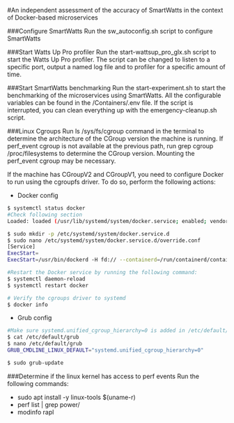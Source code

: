 #An independent assessment of the accuracy of SmartWatts in the context of Docker-based microservices

###Configure SmartWatts
Run the sw_autoconfig.sh script to configure SmartWatts

###Start Watts Up Pro profiler
Run the start-wattsup_pro_glx.sh script to start the Watts Up Pro profiler. The script can be changed to listen to a specific port, output a named log file and to profiler for a specific amount of time.

###Start SmartWatts benchmarking
Run the start-experiment.sh to start the benchmarking of the microservices using SmartWatts. All the configurable variables can be found in the /Containers/.env file. If the script is interrupted, you can clean everything up with the emergency-cleanup.sh script.

###Linux Cgroups
Run ls /sys/fs/cgroup command in the terminal to determine the architecture of the CGroup version the machine is running. If perf_event cgroup is not available at the previous path, run grep cgroup /proc/filesystems to determine the CGroup version. Mounting the perf_event cgroup may be necessary.

If the machine has CGroupV2 and CGroupV1, you need to configure Docker to run using the cgroupfs driver. To do so, perform the following actions:
- Docker config
```bash
$ systemctl status docker
#Check following section 
Loaded: loaded (/usr/lib/systemd/system/docker.service; enabled; vendor preset: disabled)

$ sudo mkdir -p /etc/systemd/system/docker.service.d
$ sudo nano /etc/systemd/system/docker.service.d/override.conf
[Service]
ExecStart=
ExecStart=/usr/bin/dockerd -H fd:// --containerd=/run/containerd/containerd.sock --exec-opt native.cgroupdriver=cgroupfs

#Restart the Docker service by running the following command:
$ systemctl daemon-reload
$ systemctl restart docker

# Verify the cgroups driver to systemd
$ docker info
```

- Grub config

```bash
#Make sure systemd.unified_cgroup_hierarchy=0 is added in /etc/default/grub
$ cat /etc/default/grub
$ nano /etc/default/grub
GRUB_CMDLINE_LINUX_DEFAULT="systemd.unified_cgroup_hierarchy=0"

$ sudo grub-update
```

###Determine if the linux kernel has access to perf events
Run the following commands:

- sudo apt install -y linux-tools $(uname-r)
- perf list | grep power/
- modinfo rapl

